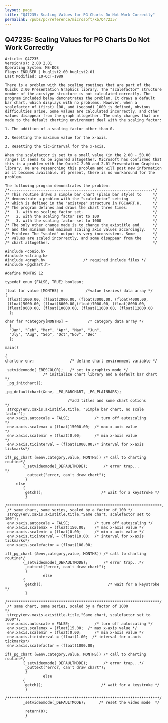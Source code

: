 ```yaml
---
layout: page
title: "Q47235: Scaling Values for PG Charts Do Not Work Correctly"
permalink: /pubs/pc/reference/microsoft/kb/Q47235/
---
```


## Q47235: Scaling Values for PG Charts Do Not Work Correctly

	Article: Q47235
	Version(s): 2.00 2.01
	Operating System: MS-DOS
	Flags: ENDUSER | buglist2.00 buglist2.01
	Last Modified: 10-OCT-1989
	
	There is a problem with the scaling routines that are part of the
	QuickC 2.00 Presentation Graphics library. The "scalefactor" structure
	member of the axistype structure is not calculated correctly. The
	program included below demonstrates the problem. It draws a default
	bar chart, which displays with no problems. However, when a
	scalefactor of (first) 100, and (second) 1000 is defined, obvious
	difficulties arise. Some values are calculated incorrectly, and other
	values disappear from the graph altogether. The only changes that are
	made to the default charting environment deal with the scaling factor:
	
	1. The addition of a scaling factor other than 0.
	
	2. Resetting the maximum value for the x-axis.
	
	3. Resetting the tic-interval for the x-axis.
	
	When the scalefactor is set to a small value (in the 2.00 - 50.00
	range) it seems to be ignored altogether. Microsoft has confirmed that
	this is a problem with the QuickC 2.00 and 2.01 Presentation Graphics
	library. We are researching this problem and will post new information
	as it becomes available. At present, there is no workaround for the
	problem.
	
	The following program demonstrates the problem:
	/*----------------------------------------------------------------*/
	/* This routine draws a simple bar chart (plain bar style) to     */
	/* demonstrate a problem with the "scalefactor" setting           */
	/* which is defined in the "axistype" structure in PGCHART.H.     */
	/* The program defines and draws the chart three times:           */
	/*   1. with no scaling factor set.                               */
	/*   2. with the scaling factor set to 100                        */
	/*   3. with the scaling factor set to 1000                       */
	/* The only other change made is to change the axistitle and      */
	/* and the minimum and maximum scaling axis values accordingly.   */
	/* Problem: The "scaled" output is very inconsistent. Some        */
	/* values are scaled incorrectly, and some disappear from the     */
	/* chart altogether.                                              */
	
	#include <conio.h>
	#include <string.h>
	#include <graph.h>                 /* required include files */
	#include <pgchart.h>
	
	#define MONTHS 12
	
	typedef enum {FALSE, TRUE} boolean;
	
	float far value [MONTHS] =          /*value (series) data array */
	{
	 (float)1000.00, (float)2000.00, (float)3000.00, (float)4000.00,
	 (float)5000.00, (float)6000.00,(float)7000.00, (float)8000.00,
	 (float)9000.00, (float)10000.00, (float)11000.00, (float)12000.00
	  };
	
	char far *category[MONTHS] =         /* category data array */
	  {
	  "Jan", "Feb", "Mar", "Apr", "May", "Jun",
	  "Jly", "Aug", "Sep", "Oct","Nov", "Dec"
	  };
	
	main()
	
	{
	chartenv env;                /* define chart environment variable */
	
	_setvideomode(_ERESCOLOR);   /* set to graphics mode */
	                 /* initialize chart library and a default bar chart */
	 _pg_initchart();
	
	_pg_defaultchart(&env, _PG_BARCHART, _PG_PLAINBARS);
	
	                            /*add titles and some chart options       */
	 strcpy(env.xaxis.axistitle.title, "Simple bar chart, no scale factor");
	 env.xaxis.autoscale = FALSE;           /* turn off autoscaling       */
	 env.xaxis.scalemax = (float)15000.00;  /* max x-axis value           */
	 env.xaxis.scalemin = (float)0.00;      /* min x-axis value           */
	 env.xaxis.ticinterval = (float)1000.00;/* interval for x-axis tickmarks*/
	
	if(_pg_chart (&env,category,value, MONTHS)) /* call to charting routine*/
	        {_setvideomode(_DEFAULTMODE);       /* error trap...          */
	         _outtext("error, can't draw chart");
	         }
	     else
	        {
	         getch();                          /* wait for a keystroke */
	         }
	 /*********************************************************************/
	 /* same chart, same series, scaled by a factor of 100 */
	 strcpy(env.xaxis.axistitle.title,"Same chart, scalefactor set to 100");
	 env.xaxis.autoscale = FALSE;           /* turn off autoscaling */
	 env.xaxis.scalemax = (float)150.00;    /* max x-axis value */
	 env.xaxis.scalemin = (float)0.00;      /* min x-axis value */
	 env.xaxis.ticinterval = (float)10.00;  /* interval for x-axis tickmarks*/
	 env.xaxis.scalefactor = (float)100.00;
	
	if(_pg_chart (&env,category,value, MONTHS)) /* call to charting routine*/
	        {_setvideomode(_DEFAULTMODE);       /* error trap...*/
	         _outtext("error, can't draw chart");
	         }
	                 else
	        {
	         getch();                             /* wait for a keystroke */
	         }
	 /********************************************************************/
	 /* same chart, same series, scaled by a factor of 1000              */
	 strcpy(env.xaxis.axistitle.title,"Same chart, scalefactor set to 1000");
	 env.xaxis.autoscale = FALSE;           /* turn off autoscaling */
	 env.xaxis.scalemax = (float)15.00;  /* max x-axis value */
	 env.xaxis.scalemin = (float)0.00;      /* min x-axis value */
	 env.xaxis.ticinterval = (float)1.00;  /* interval for x-axis tickmarks*/
	 env.xaxis.scalefactor = (float)1000.00;
	
	if(_pg_chart (&env,category,value, MONTHS)) /* call to charting routine*/
	        {_setvideomode(_DEFAULTMODE);       /* error trap...*/
	         _outtext("error, can't draw chart");
	         }
	                 else
	        {
	         getch();                          /* wait for a keystroke */
	         }
	
	/********************************************************************/
	        _setvideomode(_DEFAULTMODE);      /* reset the video mode  */
	
	         return(0);
	         }
